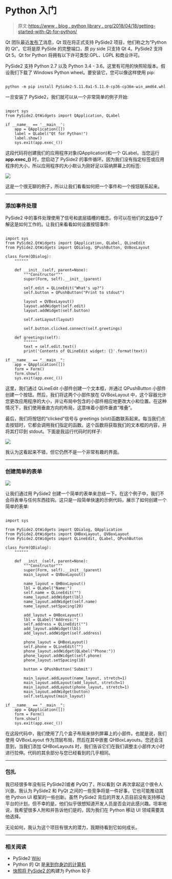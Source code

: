 # Python 入门

> 原文:[https://www . blog . python library . org/2018/04/18/getting-started-with-Qt-for-python/](https://www.blog.pythonlibrary.org/2018/04/18/getting-started-with-qt-for-python/)

Qt 团队最近[发布了](http://blog.qt.io/blog/2018/04/13/qt-for-python-is-coming-to-a-computer-near-you/)消息，Qt 现在将正式支持 PySide2 项目，他们称之为“Python 的 Qt”。它将是原 PySide 的完整端口，原 py side 只支持 Qt 4。PySide2 支持 Qt 5。Qt for Python 将拥有以下许可类型:GPL、LGPL 和商业许可。

PySide2 支持 Python 2.7 以及 Python 3.4 - 3.6。这里有可用的快照轮版本。假设我们下载了 Windows Python wheel。要安装它，您可以像这样使用 pip:

```

python -m pip install PySide2-5.11.0a1-5.11.0-cp36-cp36m-win_amd64.whl

```

一旦安装了 PySide2，我们就可以从一个非常简单的例子开始:

```

import sys
from PySide2.QtWidgets import QApplication, QLabel

if __name__ == '__main__':
    app = QApplication([])
    label = QLabel("Qt for Python!")
    label.show()
    sys.exit(app.exec_())

```

这段代码将创建我们的应用程序对象(QApplication)和一个 QLabel。当您运行 **app.exec_()** 时，您启动了 PySide2 的事件循环。因为我们没有指定标签或应用程序的大小，所以应用程序的大小默认为刚好足以容纳屏幕上的标签:

![](../Images/8a91cdca735aea9a9894b8ffe37e40fb.png)

这是一个很无聊的例子，所以让我们看看如何把一个事件和一个按钮联系起来。

* * *

### 添加事件处理

PySide2 中的事件处理使用了信号和底层插槽的概念。你可以在他们的[文档](http://doc.qt.io/qt-5/signalsandslots.html)中了解这是如何工作的。让我们来看看如何设置按钮事件:

```

import sys
from PySide2.QtWidgets import QApplication, QLabel, QLineEdit
from PySide2.QtWidgets import QDialog, QPushButton, QVBoxLayout

class Form(QDialog):
    """"""

    def __init__(self, parent=None):
        """Constructor"""
        super(Form, self).__init__(parent)

        self.edit = QLineEdit("What's up?")
        self.button = QPushButton("Print to stdout")

        layout = QVBoxLayout()
        layout.addWidget(self.edit)
        layout.addWidget(self.button)

        self.setLayout(layout)

        self.button.clicked.connect(self.greetings)

    def greetings(self):
        """"""
        text = self.edit.text()
        print('Contents of QLineEdit widget: {}'.format(text))

if __name__ == "__main__":
    app = QApplication([])
    form = Form()
    form.show()
    sys.exit(app.exec_())

```

这里，我们通过 QLineEdit 小部件创建一个文本框，并通过 QPushButton 小部件创建一个按钮。然后，我们将这两个小部件放在 QVBoxLayout 中，这个容器允许您更改应用程序的大小，并让布局中包含的小部件相应地更改大小和位置。在这种情况下，我们使用垂直方向的布局，这意味着小部件垂直“堆叠”。

最后，我们将按钮的“clicked”信号与 greetings (slot)函数联系起来。每当我们点击按钮时，它都会调用我们指定的函数。这个函数将获取我们的文本框的内容，并将其打印到 stdout。下面是我运行代码时的样子:

![](../Images/3a38558c3b88cc359cb1248e0cd98465.png)

我认为这看起来不错，但它仍然不是一个非常有趣的界面。

* * *

### 创建简单的表单

![](../Images/74e74abc73002dea21b873496a555cfe.png)

让我们通过用 PySide2 创建一个简单的表单来总结一下。在这个例子中，我们不会将表单与任何东西挂钩。这只是一段简单快速的示例代码，展示了如何创建一个简单的表单:

```

import sys

from PySide2.QtWidgets import QDialog, QApplication
from PySide2.QtWidgets import QHBoxLayout, QVBoxLayout
from PySide2.QtWidgets import QLineEdit, QLabel, QPushButton

class Form(QDialog):
    """"""

    def __init__(self, parent=None):
        """Constructor"""
        super(Form, self).__init__(parent)
        main_layout = QVBoxLayout()

        name_layout = QHBoxLayout()
        lbl = QLabel("Name:")
        self.name = QLineEdit("")
        name_layout.addWidget(lbl)
        name_layout.addWidget(self.name)
        name_layout.setSpacing(20)

        add_layout = QHBoxLayout()
        lbl = QLabel("Address:")
        self.address = QLineEdit("")
        add_layout.addWidget(lbl)
        add_layout.addWidget(self.address)

        phone_layout = QHBoxLayout()
        self.phone = QLineEdit("")
        phone_layout.addWidget(QLabel("Phone:"))
        phone_layout.addWidget(self.phone)
        phone_layout.setSpacing(18)

        button = QPushButton('Submit')

        main_layout.addLayout(name_layout, stretch=1)
        main_layout.addLayout(add_layout, stretch=1)
        main_layout.addLayout(phone_layout, stretch=1)
        main_layout.addWidget(button)
        self.setLayout(main_layout)

if __name__ == "__main__":
    app = QApplication([])
    form = Form()
    form.show()
    sys.exit(app.exec_())    

```

在这段代码中，我们使用了几个盒子布局来排列屏幕上的小部件。也就是说，我们使用 QVBoxLayout 作为顶层布局，然后在其中嵌套 QHBoxLayouts。您还会注意到，当我们添加 QHBoxLayouts 时，我们告诉它们在我们调整主小部件大小时进行拉伸。代码的其余部分与您已经看到的几乎相同。

* * *

### 包扎

我已经很多年没有玩 PySide2(或者 PyQt)了，所以看到 Qt 再次拿起这个很令人兴奋。我认为 PySide2 和 PyQt 之间的一些竞争将是一件好事，它也可能推动其他 Python UI 框架的一些创新。虽然 PySide2 背后的开发人员目前没有支持移动平台的计划，但不幸的是，他们似乎很想知道开发人员是否会对此感兴趣。坦率地说，我希望很多人附和并告诉他们是的，因为我们在 Python 移动 UI 领域需要其他选择。

无论如何，我认为这个项目有很大的潜力，我期待看到它如何成长。

* * *

### 相关阅读

*   PySide2 [Wiki](https://wiki.qt.io/PySide2)
*   Python 的 Qt 是[来到你身边的计算机](http://blog.qt.io/blog/2018/04/13/qt-for-python-is-coming-to-a-computer-near-you/)
*   [快照将 PySide2 的](http://download.qt.io/snapshots/ci/pyside/)构建为 Python 轮子